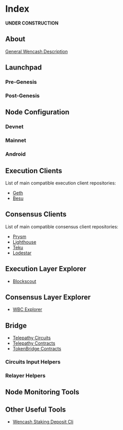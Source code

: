 # Index
**UNDER CONSTRUCTION**

## About

[General Wencash Description](https://github.com/wencash/about)

## Launchpad

### Pre-Genesis

### Post-Genesis

## Node Configuration

### Devnet

### Mainnet

### Android

## Execution Clients

List of main compatible execution client repositories:

- [Geth](https://github.com/ethereum/go-ethereum)
- [Besu](https://github.com/hyperledger/besu)

## Consensus Clients

List of main compatible consensus client repositories:

- [Prysm](https://github.com/prysmaticlabs/prysm)
- [Lighthouse](https://github.com/sigp/lighthouse/)
- [Teku](https://github.com/ConsenSys/teku)
- [Lodestar](https://github.com/ChainSafe/lodestar)

## Execution Layer Explorer

- [Blockscout](https://github.com/blockscout/blockscout)

## Consensus Layer Explorer

- [WBC Explorer](https://github.com/wencash/wbc-explorer)

## Bridge

- [Telepathy Circuits](https://github.com/succinctlabs/telepathy-circuits)
- [Telepathy Contracts](https://github.com/succinctlabs/telepathy-contracts)
- [TokenBridge Contracts](https://github.com/omni/tokenbridge-contracts)

### Circuits Input Helpers

### Relayer Helpers 

## Node Monitoring Tools

## Other Useful Tools

- [Wencash Staking Deposit Cli](https://github.com/wencash/staking-deposit-cli)
